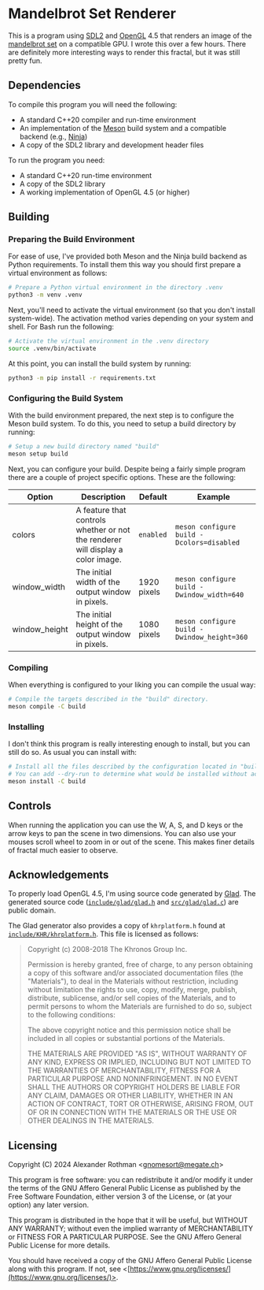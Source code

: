 # Mandelbrot Set Renderer

This is a program using [SDL2](https://www.libsdl.org/) and [OpenGL](https://www.opengl.org/) 4.5 that renders an
image of the [mandelbrot set](https://en.wikipedia.org/wiki/Mandelbrot_set) on a compatible GPU. I wrote this over a
few hours. There are definitely more interesting ways to render this fractal, but it was still pretty fun.

## Dependencies

To compile this program you will need the following:

- A standard C++20 compiler and run-time environment
- An implementation of the [Meson](https://mesonbuild.com/) build system and a compatible backend (e.g.,
  [Ninja](https://ninja-build.org/))
- A copy of the SDL2 library and development header files

To run the program you need:

- A standard C++20 run-time environment
- A copy of the SDL2 library
- A working implementation of OpenGL 4.5 (or higher)

## Building

### Preparing the Build Environment

For ease of use, I've provided both Meson and the Ninja build backend as Python requirements. To install them this way
you should first prepare a virtual environment as follows:

```sh
# Prepare a Python virtual environment in the directory .venv
python3 -m venv .venv
```

Next, you'll need to activate the virtual environment (so that you don't install system-wide). The activation method
varies depending on your system and shell. For Bash run the following:

```sh
# Activate the virtual environment in the .venv directory
source .venv/bin/activate
```

At this point, you can install the build system by running:

```sh
python3 -m pip install -r requirements.txt
```

### Configuring the Build System

With the build environment prepared, the next step is to configure the Meson build system. To do this, you need to
setup a build directory by running:

```sh
# Setup a new build directory named "build"
meson setup build
```

Next, you can configure your build. Despite being a fairly simple program there are a couple of project specific
options. These are the following:

| Option | Description | Default | Example |
| --- | --- | --- | --- |
| colors | A feature that controls whether or not the renderer will display a color image. | `enabled` | `meson configure build -Dcolors=disabled` |
| window_width | The initial width of the output window in pixels. | 1920 pixels | `meson configure build -Dwindow_width=640` |
| window_height | The initial height of the output window in pixels. | 1080 pixels | `meson configure build -Dwindow_height=360` |

### Compiling

When everything is configured to your liking you can compile the usual way:

```sh
# Compile the targets described in the "build" directory.
meson compile -C build
```

### Installing

I don't think this program is really interesting enough to install, but you can still do so. As usual you can
install with:

```sh
# Install all the files described by the configuration located in "build".
# You can add --dry-run to determine what would be installed without actually performing the installation.
meson install -C build
```

## Controls

When running the application you can use the W, A, S, and D keys or the arrow keys to pan the scene in two
dimensions. You can also use your mouses scroll wheel to zoom in or out of the scene. This makes finer details of
fractal much easier to observe.

## Acknowledgements

To properly load OpenGL 4.5, I'm using source code generated by [Glad](https://github.com/Dav1dde/glad). The generated
source code ([`include/glad/glad.h`](/include/glad/glad.h) and [`src/glad/glad.c`](/src/glad/glad.c)) are public
domain.

The Glad generator also provides a copy of `khrplatform.h` found at
[`include/KHR/khrplatform.h`](/include/KHR/khrplatform.h). This file is licensed as follows:

> Copyright (c) 2008-2018 The Khronos Group Inc.
>
> Permission is hereby granted, free of charge, to any person obtaining a copy of this software and/or associated
> documentation files (the "Materials"), to deal in the Materials without restriction, including without limitation
> the rights to use, copy, modify, merge, publish, distribute, sublicense, and/or sell copies of the Materials, and to
> permit persons to whom the Materials are furnished to do so, subject to the following conditions:
>
> The above copyright notice and this permission notice shall be included in all copies or substantial portions of the
> Materials.
>
> THE MATERIALS ARE PROVIDED "AS IS", WITHOUT WARRANTY OF ANY KIND, EXPRESS OR IMPLIED, INCLUDING BUT NOT LIMITED TO
> THE WARRANTIES OF MERCHANTABILITY, FITNESS FOR A PARTICULAR PURPOSE AND NONINFRINGEMENT. IN NO EVENT SHALL THE
> AUTHORS OR COPYRIGHT HOLDERS BE LIABLE FOR ANY CLAIM, DAMAGES OR OTHER LIABILITY, WHETHER IN AN ACTION OF CONTRACT,
> TORT OR OTHERWISE, ARISING FROM, OUT OF OR IN CONNECTION WITH THE MATERIALS OR THE USE OR OTHER DEALINGS IN THE
> MATERIALS.

## Licensing

Copyright (C) 2024 Alexander Rothman <[gnomesort@megate.ch](mailto:gnomesort@megate.ch)>

This program is free software: you can redistribute it and/or modify it under the terms of the GNU Affero General
Public License as published by the Free Software Foundation, either version 3 of the License, or (at your option) any
later version.

This program is distributed in the hope that it will be useful, but WITHOUT ANY WARRANTY; without even the implied
warranty of MERCHANTABILITY or FITNESS FOR A PARTICULAR PURPOSE. See the GNU Affero General Public License for more
details.

You should have received a copy of the GNU Affero General Public License along with this program. If not, see
<[https://www.gnu.org/licenses/](https://www.gnu.org/licenses/)>.
